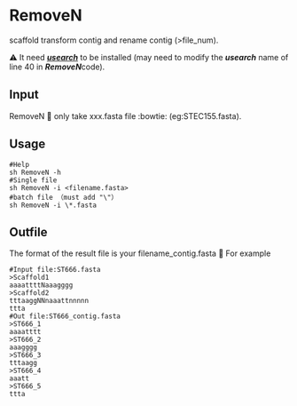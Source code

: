 # RemoveN
scaffold transform contig and rename contig (>file_num).

:warning: It need ***[usearch](https://www.drive5.com/usearch/)*** to be installed (may need to modify the ***usearch*** name of line 40 in ***RemoveN***code).
## Input
RemoveN :dog: only take xxx.fasta file :bowtie: (eg:STEC155.fasta). 
## Usage
```
#Help 
sh RemoveN -h
#Single file
sh RemoveN -i <filename.fasta>
#batch file （must add "\"）
sh RemoveN -i \*.fasta
```
## Outfile
The format of the result file is your filename_contig.fasta :see_no_evil:
For example
```
#Input file:ST666.fasta
>Scaffold1
aaaattttNaaagggg
>Scaffold2
tttaaggNNnaaattnnnnn
ttta
#Out file:ST666_contig.fasta
>ST666_1
aaaatttt
>ST666_2
aaagggg
>ST666_3
tttaagg
>ST666_4
aaatt
>ST666_5
ttta
```
